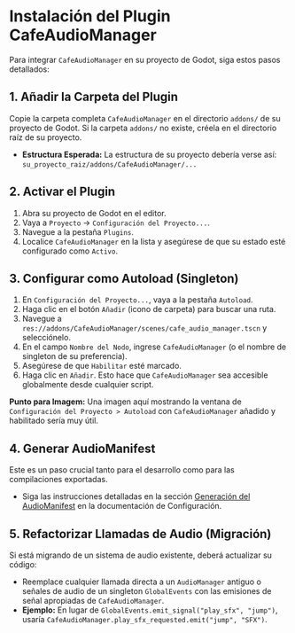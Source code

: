# Instalación del Plugin CafeAudioManager

Para integrar `CafeAudioManager` en su proyecto de Godot, siga estos pasos detallados:

## 1. Añadir la Carpeta del Plugin

Copie la carpeta completa `CafeAudioManager` en el directorio `addons/` de su proyecto de Godot. Si la carpeta `addons/` no existe, créela en el directorio raíz de su proyecto.

*   **Estructura Esperada:** La estructura de su proyecto debería verse así: `su_proyecto_raiz/addons/CafeAudioManager/...`

## 2. Activar el Plugin

1.  Abra su proyecto de Godot en el editor.
2.  Vaya a `Proyecto` -> `Configuración del Proyecto...`.
3.  Navegue a la pestaña `Plugins`.
4.  Localice `CafeAudioManager` en la lista y asegúrese de que su estado esté configurado como `Activo`.

## 3. Configurar como Autoload (Singleton)

1.  En `Configuración del Proyecto...`, vaya a la pestaña `Autoload`.
2.  Haga clic en el botón `Añadir` (icono de carpeta) para buscar una ruta.
3.  Navegue a `res://addons/CafeAudioManager/scenes/cafe_audio_manager.tscn` y selecciónelo.
4.  En el campo `Nombre del Nodo`, ingrese `CafeAudioManager` (o el nombre de singleton de su preferencia).
5.  Asegúrese de que `Habilitar` esté marcado.
6.  Haga clic en `Añadir`. Esto hace que `CafeAudioManager` sea accesible globalmente desde cualquier script.

**Punto para Imagem:** Una imagen aquí mostrando la ventana de `Configuración del Proyecto > Autoload` con `CafeAudioManager` añadido y habilitado sería muy útil.

## 4. Generar AudioManifest

Este es un paso crucial tanto para el desarrollo como para las compilaciones exportadas.

*   Siga las instrucciones detalladas en la sección [Generación del AudioManifest](../configuration.md#generacion-del-audiomanifest) en la documentación de Configuración.

## 5. Refactorizar Llamadas de Audio (Migración)

Si está migrando de un sistema de audio existente, deberá actualizar su código:

*   Reemplace cualquier llamada directa a un `AudioManager` antiguo o señales de audio de un singleton `GlobalEvents` con las emisiones de señal apropiadas de `CafeAudioManager`.
*   **Ejemplo:** En lugar de `GlobalEvents.emit_signal("play_sfx", "jump")`, usaría `CafeAudioManager.play_sfx_requested.emit("jump", "SFX")`.